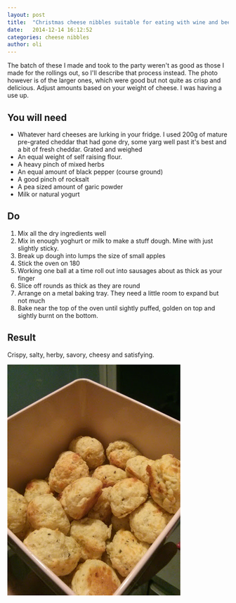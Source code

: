 ```yaml
---
layout: post
title:  "Christmas cheese nibbles suitable for eating with wine and beers in polite company, possibly where you need to not get too drunk and tell inappropriate stories"
date:   2014-12-14 16:12:52
categories: cheese nibbles
author: oli
---
```


The batch of these I made and took to the party weren't as good as those I made for the rollings out, so I'll describe that process instead.  The photo however is of the larger ones, which were good but not quite as crisp and delicious.  Adjust amounts based on your weight of cheese.  I was having a use up.


## You will need

* Whatever hard cheeses are lurking in your fridge.  I used 200g of mature pre-grated cheddar that had gone dry, some yarg well past it's best and a bit of fresh cheddar.  Grated and weighed
* An equal weight of self raising flour.
* A heavy pinch of mixed herbs
* An equal amount of black pepper (course ground)
* A good pinch of rocksalt
* A pea sized amount of garic powder
* Milk or natural yogurt



## Do

1. Mix all the dry ingredients well
2. Mix in enough yoghurt or milk to make a stuff dough. Mine with just  slightly sticky.
3. Break up dough into lumps the size of small apples
4. Stick the oven on 180
5. Working one ball at a time roll out into sausages about as thick as your finger
6. Slice off rounds as thick as they are round
7. Arrange on a metal baking tray.  They need a little room to expand but not much
8. Bake near the top of the oven until sightly puffed, golden on top and sightly burnt on the bottom.




## Result

Crispy, salty, herby, savory, cheesy and satisfying.

![All ready for the party](/images/cheese-snacks/cheese-snacks.jpg "[All ready for the party")
